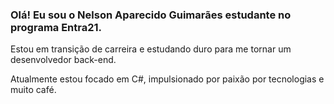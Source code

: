 <h3>Olá! Eu sou o Nelson Aparecido Guimarães estudante no programa Entra21.</h3>
<p>Estou em transição de carreira e estudando duro para me tornar um desenvolvedor back-end. </p>
<p>Atualmente estou focado em C#, impulsionado por paixão por tecnologias e muito café.</p>
